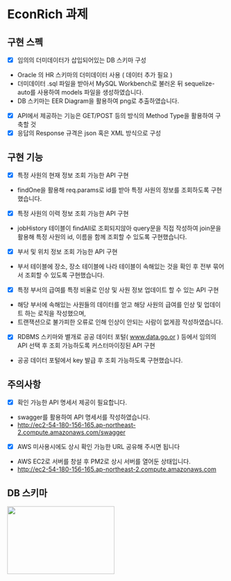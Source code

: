 # EconRich 과제

## 구현 스펙
* [X] 임의의 더미데이터가 삽입되어있는 DB 스키마 구성
 * Oracle 의 HR 스키마의 더미데이터 사용 ( 데이터 추가 필요 )
 * 더미데이터 .sql 파일을 받아서 MySQL Workbench로 불러온 뒤 sequelize-auto를 사용하여 models 파일을 생성하였습니다.
 * DB 스키마는 EER Diagram을 활용하여 png로 추출하였습니다.
* [X] API에서 제공하는 기능은 GET/POST 등의 방식의 Method Type을 활용하여 구축할 것
* [X] 응답의 Response 규격은 json 혹은 XML 방식으로 구성

## 구현 기능
* [X] 특정 사원의 현재 정보 조회 가능한 API 구현
 * findOne을 활용해 req.params로 id를 받아 특정 사원의 정보를 조회하도록 구현했습니다.
* [X] 특정 사원의 이력 정보 조회 가능한 API 구현
 * jobHistory 테이블이 findAll로 조회되지않아 query문을 직접 작성하여 join문을 활용해 특정 사원의 id, 이름을 함께 조회할 수 있도록 구현했습니다. 
* [X] 부서 및 위치 정보 조회 가능한 API 구현
 * 부서 테이블에 장소, 장소 테이블에 나라 테이블이 속해있는 것을 확인 후 전부 묶어서 조회할 수 있도록 구현했습니다.
* [X] 특정 부서의 급여를 특정 비율로 인상 및 사원 정보 업데이트 할 수 있는 API 구현
 * 해당 부서에 속해있는 사원들의 데이터를 얻고 해당 사원의 급여를 인상 및 업데이트 하는 로직을 작성했으며,
 * 트랜잭션으로 불가피한 오류로 인해 인상이 안되는 사람이 없게끔 작성하였습니다.
* [X] RDBMS 스키마와 별개로 공공 데이터 포털( www.data.go.or ) 등에서 임의의 API 선택 후 조회 가능하도록 커스터마이징된 API 구현
 * 공공 데이터 포털에서 key 발급 후 조회 가능하도록 구현했습니다.
## 주의사항
* [X] 확인 가능한 API 명세서 제공이 필요합니다.
 * swagger를 활용하여 API 명세서를 작성하였습니다.
 * http://ec2-54-180-156-165.ap-northeast-2.compute.amazonaws.com/swagger
* [X] AWS 미사용시에도 상시 확인 가능한 URL 공유해 주시면 됩니다
 * AWS EC2로 서버를 창설 후 PM2로 상시 서버를 열어둔 상태입니다.
 * http://ec2-54-180-156-165.ap-northeast-2.compute.amazonaws.com


## DB 스키마
<img src="https://user-images.githubusercontent.com/95732945/219212458-934b3742-98f6-4345-b35b-616a45a2899c.png" width="70%" height='20%' />
